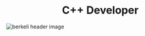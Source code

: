 <h1 align="center">C++ Developer</h1>

<img src="https://raw.githubusercontent.com/berkeli/berkeli/main/assets/header.jpg" align="center" alt="berkeli header image">

